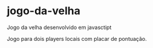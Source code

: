 # jogo-da-velha
Jogo da velha desenvolvido em javasctipt

Jogo para dois players locais com placar de pontuação.
